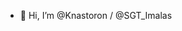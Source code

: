 - 👋 Hi, I’m @Knastoron / @SGT_Imalas

<!---
Knastoron/Knastoron is a ✨ special ✨ repository because its `README.md` (this file) appears on your GitHub profile.
You can click the Preview link to take a look at your changes.
--->
